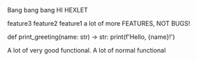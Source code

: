 Bang bang bang
HI HEXLET

feature3
feature2
feature1
a lot of more FEATURES, NOT BUGS!

def print_greeting(name: str) -> str:
	print(f'Hello, {name}!')

A lot of very good functional.
A lot of normal functional
